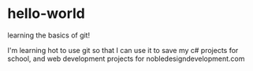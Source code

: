 hello-world
===========

learning the basics of git!

I'm learning hot to use git so that I can use it to save my c# projects for school, and web development projects for nobledesigndevelopment.com
